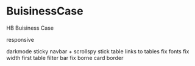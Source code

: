 # BuisinessCase
HB Buisiness Case

responsive

darkmode
sticky navbar + scrollspy
stick table links to tables
fix fonts
fix width first table
filter bar
fix borne card border